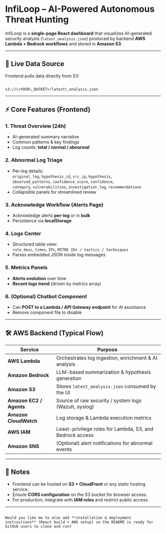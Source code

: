 
# InfiLoop – AI-Powered Autonomous Threat Hunting

InfiLoop is a **single-page React dashboard** that visualizes AI-generated security analysis (`latest_analysis.json`) produced by backend **AWS Lambda + Bedrock workflows** and stored in **Amazon S3**.

---

## 🚀 Live Data Source
Frontend pulls data directly from S3:

```

s3://\<YOUR\_BUCKET>/latest\_analysis.json

```

---

## ⚡ Core Features (Frontend)

### 1. Threat Overview (24h)
- AI-generated summary narrative  
- Common patterns & key findings  
- Log counts: **total / normal / abnormal**

### 2. Abnormal Log Triage
- Per-log details:  
  `original_log`, `hypothesis_id`, `src_ip`, `hypothesis`,  
  `observed_patterns`, `confidence_score`, `confidence`,  
  `category`, `vulnerabilities`, `investigation_log`, `recommendations`
- Collapsible panels for streamlined review

### 3. Acknowledge Workflow (Alerts Page)
- Acknowledge alerts **per-log** or in **bulk**  
- Persistence via **localStorage**

### 4. Logs Center
- Structured table view:  
  `rule_desc`, `times`, `IPs`, `MITRE IDs / tactics / techniques`  
- Parses embedded JSON inside log messages

### 5. Metrics Panels
- **Alerts evolution** over time  
- **Recent logs trend** (driven by metrics array)

### 6. (Optional) Chatbot Component
- Can **POST to a Lambda / API Gateway endpoint** for AI assistance  
- Remove component file to disable

---

## 🛠️ AWS Backend (Typical Flow)

| Service           | Purpose                                                    |
|-------------------|------------------------------------------------------------|
| **AWS Lambda**    | Orchestrates log ingestion, enrichment & AI analysis       |
| **Amazon Bedrock**| LLM-based summarization & hypothesis generation            |
| **Amazon S3**     | Stores `latest_analysis.json` consumed by the UI           |
| **Amazon EC2 / Agents** | Source of raw security / system logs (Wazuh, syslog) |
| **Amazon CloudWatch** | Log storage & Lambda execution metrics                 |
| **AWS IAM**       | Least-privilege roles for Lambda, S3, and Bedrock access   |
| **Amazon SNS**    | (Optional) alert notifications for abnormal events         |

---

## 📌 Notes
- Frontend can be hosted on **S3 + CloudFront** or any static hosting service.
- Ensure **CORS configuration** on the S3 bucket for browser access.
- For production, integrate with **IAM roles** and restrict public access.

---
```

Would you like me to also add **installation & deployment instructions** (React build + AWS setup) so the README is ready for GitHub users to clone and run?
